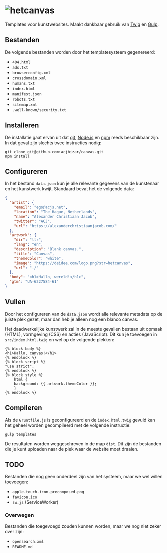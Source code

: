 # ![hetcanvas](https://deidee.com/logo.png?str=hetcanvas)

Templates voor kunstwebsites. Maakt dankbaar gebruik van [Twig](https://twig.symfony.com/) en [Gulp](https://gulpjs.com/).

## Bestanden

De volgende bestanden worden door het templatesysteem gegenereerd:

- `404.html`
- `ads.txt`
- `browserconfig.xml`
- `crossdomain.xml`
- `humans.txt`
- `index.html`
- `manifest.json`
- `robots.txt`
- `sitemap.xml`
- `.well-known/security.txt`

## Installeren

De installatie gaat ervan uit dat [git](https://git-scm.com/), [Node.js](https://nodejs.org/) en [npm](https://www.npmjs.com/) reeds beschikbaar zijn. In dat geval zijn slechts twee instructies nodig:

```Shell
git clone git@github.com:acjbizar/canvas.git
npm install
```

## Configureren

In het bestand `data.json` kun je alle relevante gegevens van de kunstenaar en het kunstwerk kwijt. Standaard bevat het de volgende data:

```json
{
  "artist": {
    "email": "ego@acjs.net",
    "location": "The Hague, Netherlands",
    "name": "Alexander Christiaan Jacob",
    "twitter": "ACJ",
    "url": "https://alexanderchristiaanjacob.com/"
  },
  "artwork": {
    "dir": "ltr",
    "lang": "en",
    "description": "Blank canvas.",
    "title": "Canvas",
    "themeColor": "white",
    "image": "https://deidee.com/logo.png?str=hetcanvas",
    "url": "./"
  },
  "body": "<h1>Hallo, wereld!</h1>",
  "gtm": "UA-6227584-61"
}
```

## Vullen

Door het configureren van de `data.json` wordt alle relevante metadata op de juiste plek gezet, maar dan heb je alleen nog een blanco canvas.

Het daadwerkelijke kunstwerk zal in de meeste gevallen bestaan uit opmaak (HTML), vormgeving (CSS) en acties (JavaScript). Dit kun je toevoegen in `src/index.html.twig` en wel op de volgende plekken:

```twig
{% block body %}
<h1>Hallo, canvas!</h1>
{% endblock %}
{% block script %}
"use strict";
{% endblock %}
{% block style %}
    html {
    background: {{ artwork.themeColor }};
    }
{% endblock %}
```

## Compileren

Als de `Gruntfile.js` is geconfigureerd en de `index.html.twig` gevuld kan het geheel worden gecompileerd met de volgende instructie:

```Shell
gulp templates
```

De resultaten worden weggeschreven in de map `dist`. Dit zijn de bestanden die je kunt uploaden naar de plek waar de website moet draaien.

## TODO

Bestanden die nog geen onderdeel zijn van het systeem, maar we wel willen toevoegen:

- `apple-touch-icon-precomposed.png`
- `favicon.ico`
- `sw.js` (ServiceWorker)

### Overwegen

Bestanden die toegevoegd zouden kunnen worden, maar we nog niet zeker over zijn:

- ``opensearch.xml``
- ``README.md``
